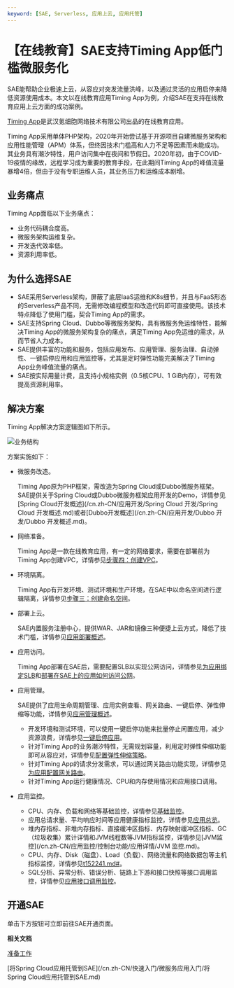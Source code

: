 ```yaml
---
keyword: [SAE, Serverless, 应用上云, 应用托管]
---
```


# 【在线教育】SAE支持Timing App低门槛微服务化

SAE能帮助企业极速上云，从容应对突发流量洪峰，以及通过灵活的应用启停来降低资源使用成本。本文以在线教育应用Timing App为例，介绍SAE在支持在线教育应用上云方面的成功案例。

[Timing App](https://www.timing360.com/)是武汉氪细胞网络技术有限公司出品的在线教育应用。

Timing App采用单体PHP架构，2020年开始尝试基于开源项目自建微服务架构和应用性能管理（APM）体系，但终因技术门槛高和人力不足等因素而未能成功。其业务具有潮汐特性，用户访问集中在夜间和节假日。2020年初，由于COVID-19疫情的缘故，远程学习成为重要的教育手段，在此期间Timing App的峰值流量暴增4倍，但由于没有专职运维人员，其业务压力和运维成本剧增。

## 业务痛点

Timing App面临以下业务痛点：

-   业务代码耦合度高。
-   微服务架构运维复杂。
-   开发迭代效率低。
-   资源利用率低。

## 为什么选择SAE

-   SAE采用Serverless架构，屏蔽了底层IaaS运维和K8s细节，并且与FaaS形态的Serverless产品不同，无需修改编程模型和改造代码即可直接使用。该技术特点降低了使用门槛，契合Timing App的需求。
-   SAE支持Spring Cloud、Dubbo等微服务架构，具有微服务免运维特性，能解决Timing App的微服务架构复杂的痛点，满足Timing App免运维的需求，从而节省人力成本。
-   SAE提供丰富的功能和服务，包括应用发布、应用管理、服务治理、自动弹性、一键启停应用和应用监控等，尤其是定时弹性功能完美解决了Timing App业务峰值流量的痛点。
-   SAE按实际用量计费，且支持小规格实例（0.5核CPU、1 GiB内存），可有效提高资源利用率。

## 解决方案

Timing App解决方案逻辑图如下所示。

![业务结构](https://static-aliyun-doc.oss-cn-hangzhou.aliyuncs.com/assets/img/zh-CN/2176119951/p93274.png)

方案实施如下：

-   微服务改造。

    Timing App原为PHP框架，需改造为Spring Cloud或Dubbo微服务框架。SAE提供关于Spring Cloud或Dubbo微服务框架应用开发的Demo，详情参见[Spring Cloud开发概述](/cn.zh-CN/应用开发/Spring Cloud 开发/Spring Cloud 开发概述.md)或者[Dubbo开发概述](/cn.zh-CN/应用开发/Dubbo 开发/Dubbo 开发概述.md)。

-   网络准备。

    Timing App是一款在线教育应用，有一定的网络要求，需要在部署前为Timing App创建VPC，详情参见[步骤四：创建VPC](/cn.zh-CN/快速入门/准备工作.md)。

-   环境隔离。

    Timing App有开发环境、测试环境和生产环境，在SAE中以命名空间进行逻辑隔离，详情参见[步骤三：创建命名空间](/cn.zh-CN/快速入门/准备工作.md)。

-   部署上云。

    SAE内置服务注册中心，提供WAR、JAR和镜像三种便捷上云方式，降低了技术门槛，详情参见[应用部署概述](/cn.zh-CN/应用部署/应用部署概述.md)。

-   应用访问。

    Timing App部署在SAE后，需要配置SLB以实现公网访问，详情参见[为应用绑定SLB](/cn.zh-CN/应用管理/绑定SLB/为应用绑定SLB.md)和[部署在SAE上的应用如何访问公网](/cn.zh-CN/最佳实践/应用访问公网/部署在SAE上的应用如何访问公网.md)。

-   应用管理。

    SAE提供了应用生命周期管理、应用实例查看、网关路由、一键启停、弹性伸缩等功能，详情参见[应用管理概述](/cn.zh-CN/应用管理/应用管理概述.md)。

    -   开发环境和测试环境，可以使用一键启停功能来批量停止闲置应用，减少资源浪费，详情参见[一键启停应用](/cn.zh-CN/应用管理/一键启停应用.md)。
    -   针对Timing App的业务潮汐特性，无需规划容量，利用定时弹性伸缩功能即可从容应对，详情参见[配置弹性伸缩策略](/cn.zh-CN/应用管理/配置弹性伸缩策略.md)。
    -   针对Timing App的请求分发需求，可以通过网关路由功能实现，详情参见[为应用配置网关路由](/cn.zh-CN/应用管理/配置网关路由/为应用配置网关路由.md)。
    -   针对Timing App运行健康情况、CPU和内存使用情况和应用接口调用。
-   应用监控。
    -   CPU、内存、负载和网络等基础监控，详情参见[基础监控](/cn.zh-CN/监控管理/基础监控.md)。
    -   应用总请求量、平均响应时间等应用健康指标监控，详情参见[应用总览](/cn.zh-CN/应用监控/控制台功能/应用总览.md)。
    -   堆内存指标、非堆内存指标、直接缓冲区指标、内存映射缓冲区指标、GC（垃圾收集）累计详情和JVM线程数等JVM指标监控，详情参见[JVM监控](/cn.zh-CN/应用监控/控制台功能/应用详情/JVM 监控.md)。
    -   CPU、内存、Disk（磁盘）、Load（负载）、网络流量和网络数据包等主机指标监控，详情参见[t152241.md\#](/cn.zh-CN/应用监控/控制台功能/应用详情/主机监控.md)。
    -   SQL分析、异常分析、错误分析、链路上下游和接口快照等接口调用监控，详情参见[应用接口调用监控](/cn.zh-CN/应用监控/控制台功能/应用接口调用监控.md)。

## 开通SAE

单击下方按钮可立即前往SAE开通页面。

**相关文档**  


[准备工作](/cn.zh-CN/快速入门/准备工作.md)

[将Spring Cloud应用托管到SAE](/cn.zh-CN/快速入门/微服务应用入门/将Spring Cloud应用托管到SAE.md)

